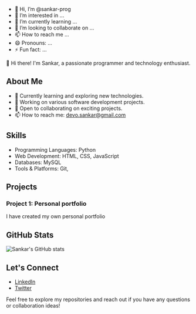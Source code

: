 - 👋 Hi, I’m @sankar-prog
- 👀 I’m interested in ...
- 🌱 I’m currently learning ...
- 💞️ I’m looking to collaborate on ...
- 📫 How to reach me ...
- 😄 Pronouns: ...
- ⚡ Fun fact: ...

👋 Hi there! I'm Sankar, a passionate programmer and technology enthusiast.

## About Me

- 🌱 Currently learning and exploring new technologies.
- 💼 Working on various software development projects.
- 🤝 Open to collaborating on exciting projects.
- 📫 How to reach me: devo.sankar@gmail.com

## Skills

- Programming Languages: Python
- Web Development: HTML, CSS, JavaScript
- Databases: MySQL
- Tools & Platforms: Git, 

## Projects

### Project 1: Personal portfolio
I have created my own personal portfolio

## GitHub Stats

![Sankar's GitHub stats](https://github-readme-stats.vercel.app/api?username=sankar-prog&show_icons=true&theme=radical)

## Let's Connect

- [LinkedIn](https://www.linkedin.com/in/sankar-prog)
- [Twitter](https://twitter.com/sankar_prog)

Feel free to explore my repositories and reach out if you have any questions or collaboration ideas!

